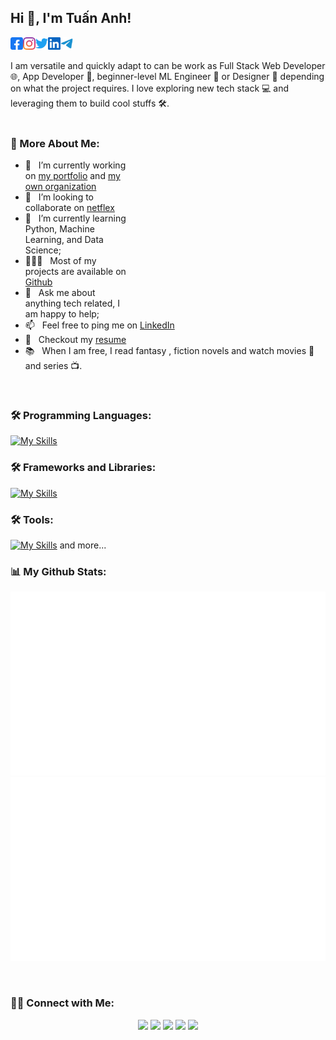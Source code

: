 ## Hi 👋, I'm Tuấn Anh!

<a href='https://www.facebook.com/ngotuananh2101/'>
    <img align='left' alt="facebook" src="https://raw.githubusercontent.com/ngotuananh101/ngotuananh101/main/assets/images/social_networks/facebook.svg" height='20px'/>
</a>
<a href='https://instagram.com/anhnt2101'>
    <img align='left' alt="instagram" src="https://raw.githubusercontent.com/ngotuananh101/ngotuananh101/main/assets/images/social_networks/instagram.svg" height='20px'/>
</a>
<a href='https://twitter.com/ponta_ngo'>
    <img align='left' alt="twitter" src="https://raw.githubusercontent.com/ngotuananh101/ngotuananh101/main/assets/images/social_networks/twitter.svg" height='20px'/>
</a>
<a href='https://www.linkedin.com/in/ngotuananh2101/'>
    <img align='left' alt="linkedin" src="https://raw.githubusercontent.com/ngotuananh101/ngotuananh101/main/assets/images/social_networks/linkedin.svg" height='20px'/>
</a>
<a href='https://t.me/ngotuananh2101'>
    <img alt="telegram" src="https://raw.githubusercontent.com/ngotuananh101/ngotuananh101/main/assets/images/social_networks/telegram.svg" height='20px'/>
</a>

I am versatile and quickly adapt to can be work as Full Stack Web Developer 🌐, App Developer 📱, beginner-level ML Engineer 🤖 or Designer 🎨 depending on what the project requires. I love exploring new tech stack 💻 and leveraging them to build cool stuffs 🛠️.
<br/>
<br/>
<img align="right" alt="Full Brain GIF" src="https://raw.githubusercontent.com/ngotuananh101/ngotuananh101/main/assets/images/other/fullbrain.gif" width="310px"/>
### 🧐 More About Me:

- 🔭 &nbsp; I’m currently working on [my portfolio](https://github.com/ngotuananh101/) and [my own organization](https://github.com/pontadevv)
- 🤝 &nbsp; I’m looking to collaborate on [netflex](https://github.com/pontadevv/netflex)
- 🌱 &nbsp; I’m currently learning Python, Machine Learning, and Data Science; 
- 👨🏻‍💻 &nbsp; Most of my projects are available on [Github](https://github.com/ngotuananh101?tab=repositories)
- 💬 &nbsp; Ask me about anything tech related, I am happy to help;
- 📫 &nbsp; Feel free to ping me on [LinkedIn](https://www.linkedin.com/in/ngotuananh2101/)
- 📝 &nbsp; Checkout my [resume](https://www.topcv.vn/p/ngotuananh2101)
- 📚 &nbsp; When I am free, I read fantasy , fiction novels and watch movies 🎥 and series 📺.

<br>

### 🛠 Programming Languages:
[![My Skills](https://skillicons.dev/icons?i=js,ts,html,css,nodejs,php,dart,python,c,cs,java)](https://ponta.dev)
### 🛠 Frameworks and Libraries:
[![My Skills](https://skillicons.dev/icons?i=angular,vue,flutter,laravel,bootstrap)](https://ponta.dev)
### 🛠 Tools:
[![My Skills](https://skillicons.dev/icons?i=git,github,githubactions,docker,vscode,androidstudio,figma,photoshop,illustrator,xd)](https://ponta.dev) and more...

### 📊 My Github Stats:
<a href='https://github.com/ngotuananh101/github-stats'>

![Stats Overview](https://github.com/ngotuananh101/github-stats/raw/master/generated/overview.svg)
![Most Used Languages](https://github.com/ngotuananh101/github-stats/raw/master/generated/languages.svg)

</a>
<br>

### 🤝🏻 Connect with Me:
<p align="center">
<a href="https://www.linkedin.com/in/ngotuananh2101/"><img src="https://img.shields.io/badge/-ngotuananh2101-0077B5?style=flat&logo=Linkedin&logoColor=white"/></a>
<a href="https://www.facebook.com/ngotuananh2101/"><img src="https://img.shields.io/badge/-ngotuananh2101-1877F2?style=flat&logo=Facebook&logoColor=white"/></a>
<a href="https://twitter.com/ponta_ngo"><img src="https://img.shields.io/badge/-ponta_ngo-1DA1F2?style=flat&logo=Twitter&logoColor=white"/></a>
<a href="https://instagram.com/anhnt2101"><img src="https://img.shields.io/badge/-anhnt2101-E4405F?style=flat&logo=Instagram&logoColor=white"/></a>
<a href="https://t.me/ngotuananh2101"><img src="https://img.shields.io/badge/-ngotuananh2101-0088CC?style=flat&logo=Telegram&logoColor=white"/></a>
</p>